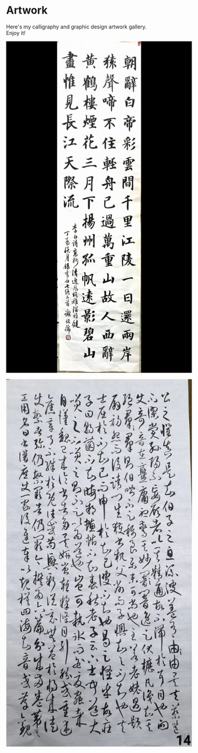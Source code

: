 # Artwork

Here's my calligraphy and graphic design artwork gallery.
<br/>
Enjoy it!

![Artwork 1](Calligraphy-1.png)

![Artwork 2](Calligraphy-2.jpg)

